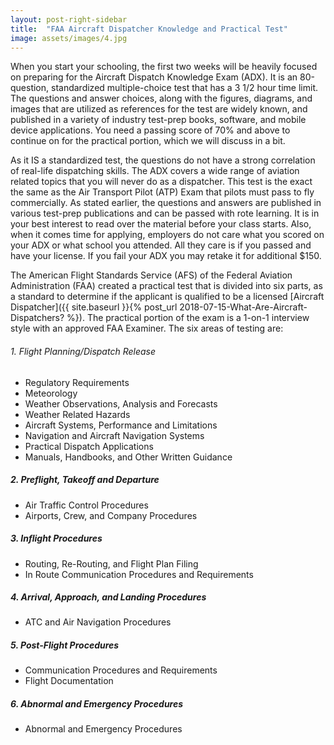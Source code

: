```yaml
---
layout: post-right-sidebar
title:  "FAA Aircraft Dispatcher Knowledge and Practical Test"
image: assets/images/4.jpg
---
```

When you start your schooling, the first two weeks will be heavily focused on preparing for the Aircraft Dispatch Knowledge Exam (ADX). It is an 80-question, standardized multiple-choice test that has a 3 1/2 hour time limit. The questions and answer choices, along with the figures, diagrams, and images that are utilized as references for the test are widely known, and published in a variety of industry test-prep books, software, and mobile device applications. You need a passing score of 70% and above to continue on for the practical portion, which we will discuss in a bit.

As it IS a standardized test, the questions do not have a strong correlation of real-life dispatching skills. The ADX covers a wide range of aviation related topics that you will never do as a dispatcher.  This test is the exact the same as the Air Transport Pilot (ATP) Exam that pilots must pass to fly commercially. As stated earlier, the questions and answers are published in various test-prep publications and can be passed with rote learning. It is in your best interest to read over the material before your class starts. Also, when it comes time for applying, employers do not care what you scored on your ADX or what school you attended. All they care is if you passed and have your license. If you fail your ADX you may retake it for additional $150.









The American Flight Standards Service (AFS) of the Federal Aviation Administration (FAA) created a practical test that is divided into six parts, as a standard to determine if the applicant is qualified to be a licensed [Aircraft Dispatcher]({{ site.baseurl }}{% post_url 2018-07-15-What-Are-Aircraft-Dispatchers? %}). The practical portion of the exam is a 1-on-1 interview style with an approved FAA Examiner. The six areas of testing are:

###### 1. Flight Planning/Dispatch Release
+ Regulatory Requirements
+ Meteorology
+ Weather Observations, Analysis and Forecasts
+ Weather Related Hazards
+ Aircraft Systems, Performance and Limitations
+ Navigation and Aircraft Navigation Systems
+ Practical Dispatch Applications
+ Manuals, Handbooks, and Other Written Guidance

##### 2. Preflight, Takeoff and Departure
+ Air Traffic Control Procedures
+ Airports, Crew, and Company Procedures

##### 3. Inflight Procedures
+ Routing, Re-Routing, and Flight Plan Filing
+ In Route Communication Procedures and Requirements

##### 4. Arrival, Approach, and Landing Procedures
+ ATC and Air Navigation Procedures

##### 5. Post-Flight Procedures
+ Communication Procedures and Requirements
+ Flight Documentation

##### 6. Abnormal and Emergency Procedures
+ Abnormal and Emergency Procedures
